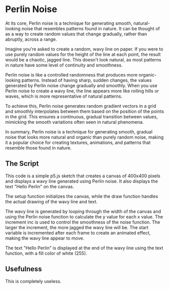 # Perlin Noise

At its core, Perlin noise is a technique for generating smooth, natural-looking noise that resembles patterns found in nature. It can be thought of as a way to create random values that change gradually, rather than abruptly, across a range.

Imagine you're asked to create a random, wavy line on paper. If you were to use purely random values for the height of the line at each point, the result would be a chaotic, jagged line. This doesn't look natural, as most patterns in nature have some level of continuity and smoothness.

Perlin noise is like a controlled randomness that produces more organic-looking patterns. Instead of having sharp, sudden changes, the values generated by Perlin noise change gradually and smoothly. When you use Perlin noise to create a wavy line, the line appears more like rolling hills or waves, which is more representative of natural patterns.

To achieve this, Perlin noise generates random gradient vectors in a grid and smoothly interpolates between them based on the position of the points in the grid. This ensures a continuous, gradual transition between values, mimicking the smooth variations often seen in natural phenomena.

In summary, Perlin noise is a technique for generating smooth, gradual noise that looks more natural and organic than purely random noise, making it a popular choice for creating textures, animations, and patterns that resemble those found in nature.

## The Script

This code is a simple p5.js sketch that creates a canvas of 400x400 pixels and displays a wavy line generated using Perlin noise. It also displays the text "Hello Perlin" on the canvas.

The setup function initializes the canvas, while the draw function handles the actual drawing of the wavy line and text.

The wavy line is generated by looping through the width of the canvas and using the Perlin noise function to calculate the y value for each x value. The increment inc is used to control the smoothness of the noise function. The larger the increment, the more jagged the wavy line will be. The start variable is incremented after each frame to create an animated effect, making the wavy line appear to move.

The text "Hello Perlin" is displayed at the end of the wavy line using the text function, with a fill color of white (255).

## Usefulness
This is completely useless.
